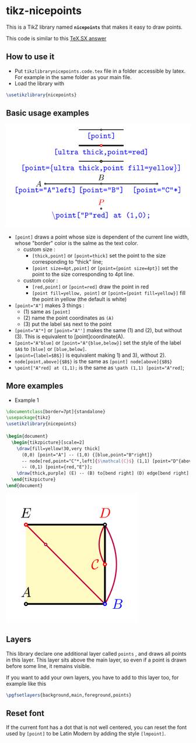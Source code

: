 # tikz-nicepoints
This is a TikZ library named **`nicepoints`** that makes it easy to draw points.

This code is similar to this [TeX.SX answer](http://tex.stackexchange.com/a/220760)  

## How to use it
* Put `tikzlibrarynicepoints.code.tex` file in a folder accessible by latex. 
  For example in the same folder as your main file.
* Load the library with 
```latex
\usetikzlibrary{nicepoints}
```

## Basic usage examples
![example basic usage](https://raw.githubusercontent.com/kpym/tikz-nicepoints/master/examples/nicepoints-example-basic.png)

* `[point]` draws a point whose size is dependent of the current line width, whose "border" color is the salme as the text color.
   - custom size :
        * `[thick,point]` or `[point=thick]` set the point to the size corresponding to "thick" line;
        * `[point size=4pt,point]` or `[point={point size=4pt}]` set the point to the size corresponding to 4pt line.
   - custom color :
        * `[red,point]` or `[point=red]` draw the point in red
        * `[point fill=yellow, point]` or `[point={point fill=yellow}]` fill the point in yellow (the default is white)
* `[point="A"]` makes 3 things :
  * (1) same as `[point]`
  * (2) name the point coordinates as `(A)`
  * (3) put the label `$A$` next to the point
* `[point="A"*]` or `[point="A"']` makes the same (1) and (2), but without (3). This is equivalent to [point]coordinate(A).
* `[point="A"blue]` or `[point="A"{blue,below}]` set the style of the label `$A$` to `[blue]` or `[blue,below]`.
* `[point={label=$B$}]` is equivalent making 1) and 3), without 2).
* `node[point,above]{$B$}` is the same as `[point] node[above]{$B$}`
* `\point["A"red] at (1,1);` is the same as `\path (1,1) [point="A"red]`;


## More examples

* Example 1 
```latex
\documentclass[border=7pt]{standalone}
\usepackage{tikz}
\usetikzlibrary{nicepoints}

\begin{document}
  \begin{tikzpicture}[scale=2]
    \draw[fill=yellow!30,very thick]
      (0,0) [point="A"] -- (1,0) {[blue,point="B"right]}
      -- node[red,point="C"*,left]{$\mathcal{C}$} (1,1) [point="D"{above,red}]
      -- (0,1) [point={red,"E"}];
    \draw[thick,purple] (E) -- (B) to[bend right] (D) edge[bend right] (C) [point=near start];
  \end{tikzpicture}
\end{document}
```
![example 1](https://raw.githubusercontent.com/kpym/tikz-nicepoints/master/examples/nicepoints-example1.png)

## Layers
This library declare one additional layer called `points` , and draws all points in this layer. 
This layer sits above the main layer, so even if a point is drawn before some line, it remains visible.

If you want to add your own layers, you have to add to this layer too, for example like this 

```latex
\pgfsetlayers{background,main,foreground,points}
```

## Reset font
If the current font has a dot that is not well centered, you can reset the font used by `[point]` to be Latin Modern by adding the style `[lmpoint]`.
